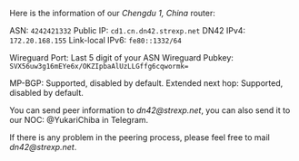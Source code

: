 Here is the information of our *Chengdu 1, China* router:

ASN: `4242421332`
Public IP: `cd1.cn.dn42.strexp.net`
DN42 IPv4: `172.20.168.155`
Link-local IPv6: `fe80::1332/64`

Wireguard Port: Last 5 digit of your ASN
Wireguard Pubkey: `SVX56uw3g16mEYe6x/OKZIpbaAlUzLLGffg6cqwormk=`

MP-BGP: Supported, disabled by default.
Extended next hop: Supported, disabled by default.

You can send peer information to _dn42@strexp.net_, you can also send it to our NOC: @YukariChiba in Telegram.

If there is any problem in the peering process, please feel free to mail _dn42@strexp.net_.
